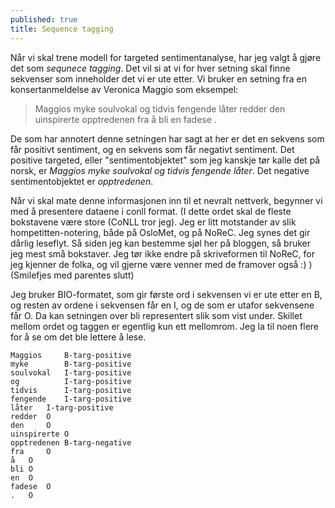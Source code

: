 ```yaml
---
published: true
title: Sequence tagging
---
```

Når vi skal trene modell for targeted sentimentanalyse, har jeg valgt å gjøre det som _sequnece tagging_. Det vil si at vi for hver setning skal finne sekvenser som inneholder det vi er ute etter. Vi bruker en setning fra en konsertanmeldelse av Veronica Maggio som eksempel:

> Maggios myke soulvokal og tidvis fengende låter redder den uinspirerte opptredenen fra å bli en fadese .

De som har annotert denne setningen har sagt at her er det en sekvens som får positivt sentiment, og en sekvens som får negativt sentiment. Det positive targeted, eller "sentimentobjektet" som jeg kanskje tør kalle det på norsk, er _Maggios myke soulvokal og tidvis fengende låter_. Det negative sentimentobjektet er _opptredenen_.

Når vi skal mate denne informasjonen inn til et nevralt nettverk, begynner vi med å presentere dataene i conll format. (I dette ordet skal de fleste bokstavene være store (CoNLL tror jeg). Jeg er litt motstander av slik hompetitten-notering, både på OsloMet, og på NoReC. Jeg synes det gir dårlig leseflyt. Så siden jeg kan bestemme sjøl her på bloggen, så bruker jeg mest små bokstaver. Jeg tør ikke endre på skriveformen til NoReC, for jeg kjenner de folka, og vil gjerne være venner med de framover også :) ) (Smilefjes med parentes slutt)

Jeg bruker BIO-formatet, som gir første ord i sekvensen vi er ute etter en B, og resten av ordene i sekvensen får en I, og de som er utafor sekvensene får O.
Da kan setningen over bli representert slik som vist under. Skillet mellom ordet og taggen er egentlig kun ett mellomrom. Jeg la til noen flere for å se om det ble lettere å lese.

```
Maggios 	B-targ-positive
myke 		B-targ-positive
soulvokal 	I-targ-positive
og 			I-targ-positive
tidvis 		I-targ-positive
fengende 	I-targ-positive
låter 	I-targ-positive
redder 	O
den 	O
uinspirerte	O
opptredenen	B-targ-negative
fra 	O
å 	O
bli	O
en	O
fadese	O
.	O
```
